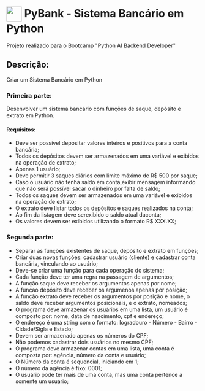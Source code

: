 <h1>
    <a href="https://www.dio.me/">
     <img align="center" width="40px" src="https://hermes.digitalinnovation.one/assets/diome/logo-minimized.png"></a>
    <span> PyBank - Sistema Bancário em Python</span>
</h1>

Projeto realizado para o Bootcamp "Python AI Backend Developer"

## Descrição:
Criar um Sistema Bancário em Python

### Primeira parte:
Desenvolver um sistema bancário com funções de saque, depósito e extrato em Python.

#### Requisitos:
- Deve ser possível depositar valores inteiros e positivos para a conta bancária;
- Todos os depósitos devem ser armazenados em uma variável e exibidos na operação de extrato;
- Apenas 1 usuário;
- Deve permitir 3 saques diários com limite máximo de R$ 500 por saque;
- Caso o usuário não tenha saldo em conta,exibir mensagem informando que não será possível sacar o dinheiro por falta de saldo;
- Todos os saques devem ser armazenados em uma variável e exibidos na operação de extrato;
- O extrato deve listar todos os depósitos e saques realizados na conta;
- Ao fim da listagem deve serexibido o saldo atual daconta;
- Os valores devem ser exibidos utilizando o formato R$ XXX.XX;

### Segunda parte:
- Separar as funções existentes de saque, depósito e extrato em funções;
- Criar duas novas funções: cadastrar usuário (cliente) e cadastrar conta bancária, vinculando ao usuário;
- Deve-se criar uma função para cada operação do sistema;
- Cada função deve ter uma regra na passagem de argumentos;
- A função saque deve receber os argumentos apenas por nome;
- A funçao depósito deve receber os argumenos apenas por posição;
- A função extrato deve receber os argumentos por posição e nome, o saldo deve receber argumentos posicionais, e o extrato, nomeados;
- O programa deve armazenar os usuários em uma lista, um usuário é composto por: nome, data de nascimento, cpf e endereço;
- O endereço é uma string com o formato: logradouro - Número - Bairro - Cidade/Sigla e Estado;
- Devem ser armazenado apenas os números do CPF;
- Não podemos cadastrar dois usuários no mesmo CPF;
- O programa deve armazenar contas em uma lista, uma conta é composta por: agência, número da conta e usuário;
- O Número da conta é sequencial, iniciando em 1;
- O número da agência é fixo: 0001;
- O usuário pode ter mais de uma conta, mas uma conta pertence a somente um usuário;
